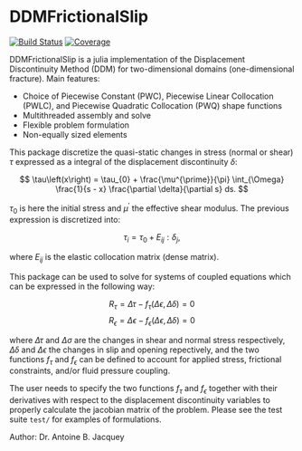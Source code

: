 # DDMFrictionalSlip

[![Build Status](https://github.com/ajacquey/DDMFrictionalSlip.jl/actions/workflows/CI.yml/badge.svg?branch=main)](https://github.com/ajacquey/DDMFrictionalSlip.jl/actions/workflows/CI.yml?query=branch%3Amain)
[![Coverage](https://codecov.io/gh/ajacquey/DDMFrictionalSlip.jl/branch/main/graph/badge.svg)](https://codecov.io/gh/ajacquey/DDMFrictionalSlip.jl)

DDMFrictionalSlip is a julia implementation of the Displacement Discontinuity Method (DDM) for two-dimensional domains (one-dimensional fracture).
Main features:
* Choice of Piecewise Constant (PWC), Piecewise Linear Collocation (PWLC), and Piecewise Quadratic Collocation (PWQ) shape functions
* Multithreaded assembly and solve
* Flexible problem formulation
* Non-equally sized elements

This package discretize the quasi-static changes in stress (normal or shear)  $\tau$ expressed as a integral of the displacement discontinuity $\delta$:

$$
    \tau\left(x\right) = \tau_{0}  + \frac{\mu^{\prime}}{\pi} \int_{\Omega} \frac{1}{s - x} \frac{\partial \delta}{\partial s} ds.
$$

$\tau_{0}$ is here the initial stress and $\mu^{\prime}$ the effective shear modulus. The previous expression is discretized into:

$$
    \tau_{i} = \tau_{0} + E_{ij} : \delta_{j},
$$

where $E_{ij}$ is the elastic collocation matrix (dense matrix).

This package can be used to solve for systems of coupled equations which can be expressed in the following way:

$$
    R_{\tau} = \Delta \tau - f_{\tau}\left(\Delta \epsilon, \Delta \delta\right) = 0
$$
$$
    R_{\epsilon} = \Delta \epsilon - f_{\epsilon}\left(\Delta \epsilon, \Delta \delta\right) = 0
$$

where $\Delta \tau$ and $\Delta \sigma$ are the changes in shear and normal stress respectively, $\Delta \delta$ and $\Delta \epsilon$ the changes in slip and opening repectively, and the two functions $f_{\tau}$ and $f_{\epsilon}$ can be defined to account for applied stress, frictional constraints, and/or fluid pressure coupling.

The user needs to specify the two functions $f_{\tau}$ and $f_{\epsilon}$ together with their derivatives with respect to the displacement discontinuity variables to properly calculate the jacobian matrix of the problem.
Please see the test suite `test/` for examples of formulations.

Author: Dr. Antoine B. Jacquey